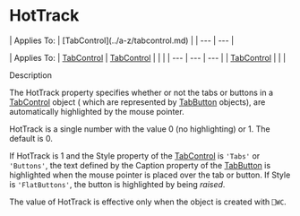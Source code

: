 




<h1 class="heading"><span class="name">HotTrack</span></h1>
| Applies To: | [TabControl](../a-z/tabcontrol.md) |
| --- | ---  |

| Applies To: | [TabControl](../a-z/tabcontrol.md) | [TabControl](../a-z/tabcontrol.md) |  |  |
| --- | --- | ---  |
| [TabControl](../a-z/tabcontrol.md) |  |  |


Description


The HotTrack property specifies whether or not the tabs or buttons in a [TabControl](../a-z/tabcontrol.md) object ( which are represented by [TabButton](../a-z/tabbutton.md) objects), are automatically highlighted by the mouse pointer.


HotTrack is a single number with the value 0 (no highlighting) or 1. The default is 0.


If HotTrack is 1 and the Style property of the [TabControl](../a-z/tabcontrol.md) is `'Tabs'` or `'Buttons'`, the text defined by the Caption property of the [TabButton](../a-z/tabbutton.md) is highlighted when the mouse pointer is placed over the tab or button. If Style is `'FlatButtons'`, the button is highlighted by being *raised*.


The value of HotTrack is effective only when the object is created with `⎕WC`.




